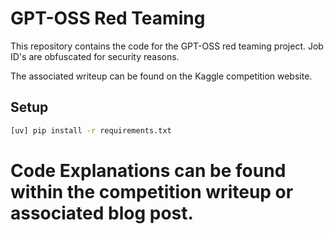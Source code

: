 # GPT-OSS Red Teaming

This repository contains the code for the GPT-OSS red teaming project. Job ID's are obfuscated for security reasons.

The associated writeup can be found on the Kaggle competition website.

## Setup

```bash
[uv] pip install -r requirements.txt
```

# Code Explanations can be found within the competition writeup or associated blog post.

